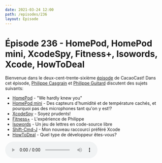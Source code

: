 ```yaml
---
date: 2021-03-24 12:00
path: /episodes/236
layout: Episode
---
```

# Épisode 236 - HomePod, HomePod mini, XcodeSpy, Fitness+, Isowords, Xcode, HowToDeal
<p>Bienvenue dans le deux-cent-trente-sixi&egrave;me&nbsp;<a href="https://cacaocast.com/media/cacaocast_236.mp3" title="CacaoCast Episode 236">épisode</a> de CacaoCast! Dans cet épisode, <a href="http://www.twitter.com/philippec" title="Philippe Casgrain sur Twitter">Philippe Casgrain</a> et <a href="http://www.twitter.com/cacaocast" title="Philippe Guitard sur Twitter">Philippe Guitard</a> discutent des sujets suivants:</p>
<ul>
<li><a href="https://appleinsider.com/articles/21/03/15/homepod-isnt-dead-yet-discontinuation-and-end-of-life-explained" title="HomePod">HomePod</a> - "We hardly knew you"</li>
<li><a href="https://www.engadget.com/apple-homepod-mini-inactive-temperature-humidity-sensor-161634669.html" title="HomePod mini">HomePod mini</a> - Des capteurs d'humidité et de température cachés, et pourquoi pas des microphones tant qu'on y est!?</li>
<li><a href="https://arstechnica.com/gadgets/2021/03/attackers-are-trying-awfully-hard-to-backdoor-ios-developers-macs/" title="XcodeSpy">XcodeSpy</a> - Soyez prudents!</li>
<li><a href="https://www.apple.com/ca/fr/apple-fitness-plus/" title="Fitness+">Fitness+</a> - L'expérience de Philippe</li>
<li><a href="https://www.pointfree.co/blog/posts/55-open-sourcing-isowords" title="Isowords">Isowords</a> - Un jeu de lettres en code-source libre</li>
<li><a href="https://twitter.com/JordanMorgan10/status/1368985366586396676" title="Shift-Cmd-J">Shift-Cmd-J</a> - Mon nouveau raccourci préféré Xcode</li>
<li><a href="https://www.howtodeal.dev" title="HowToDeal">HowToDeal</a> - Quel type de développeur êtes-vous?</li>
</ul>
<p><audio controls><source src="https://cacaocast.com/media/cacaocast_236.mp3" type="audio/mpeg"><source src="https://cacaocast.com/media/cacaocast_236.mp3" type="audio/mp4">Votre navigateur ne supporte pas l'élément audio / Your browser does not support the audio element.</audio></p>
